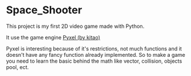 # Space_Shooter
This project is my first 2D video game made with Python.

It use the game engine <a href="https://github.com/kitao/pyxel" target="_blank"> Pyxel (by kitao)</a>

Pyxel is interesting because of it's restrictions, not much functions and it doesn't have any fancy function already implemented.
So to make a game you need to learn the basic behind the math like vector, collision, objects pool, ect.
